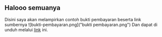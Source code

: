 ## Halooo semuanya

Disini saya akan melampirkan contoh bukti pembayaran beserta link sumbernya
![bukti-pembayaran.png]("bukti pembayaran.png")
Dan dapat di unduh melalui [link](https://superapp.id/blog/bisnis/contoh-invoice/) ini.
